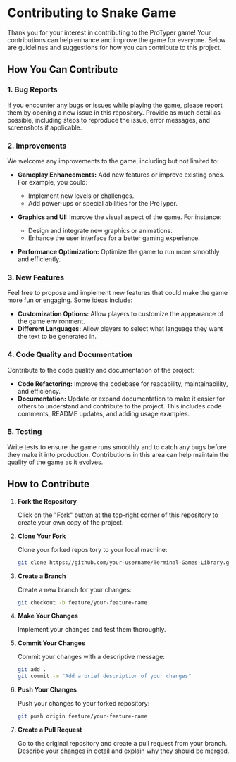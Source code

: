 # Contributing to Snake Game

Thank you for your interest in contributing to the ProTyper game! Your contributions can help enhance and improve the game for everyone. Below are guidelines and suggestions for how you can contribute to this project.

## How You Can Contribute

### 1. **Bug Reports**

If you encounter any bugs or issues while playing the game, please report them by opening a new issue in this repository. Provide as much detail as possible, including steps to reproduce the issue, error messages, and screenshots if applicable.

### 2. **Improvements**

We welcome any improvements to the game, including but not limited to:

- **Gameplay Enhancements:** Add new features or improve existing ones. For example, you could:
  - Implement new levels or challenges.
  - Add power-ups or special abilities for the ProTyper.

- **Graphics and UI:** Improve the visual aspect of the game. For instance:
  - Design and integrate new graphics or animations.
  - Enhance the user interface for a better gaming experience.
  
- **Performance Optimization:** Optimize the game to run more smoothly and efficiently.

### 3. **New Features**

Feel free to propose and implement new features that could make the game more fun or engaging. Some ideas include:
- **Customization Options:** Allow players to customize the appearance of the game environment.
- **Different Languages:** Allow players to select what language they want the text to be generated in.

### 4. **Code Quality and Documentation**

Contribute to the code quality and documentation of the project:
- **Code Refactoring:** Improve the codebase for readability, maintainability, and efficiency.
- **Documentation:** Update or expand documentation to make it easier for others to understand and contribute to the project. This includes code comments, README updates, and adding usage examples.

### 5. **Testing**

Write tests to ensure the game runs smoothly and to catch any bugs before they make it into production. Contributions in this area can help maintain the quality of the game as it evolves.

## How to Contribute

1. **Fork the Repository**

   Click on the "Fork" button at the top-right corner of this repository to create your own copy of the project.

2. **Clone Your Fork**

   Clone your forked repository to your local machine:

   ```bash
   git clone https://github.com/your-username/Terminal-Games-Library.git
3. **Create a Branch**

    Create a new branch for your changes:

   ```bash
   git checkout -b feature/your-feature-name
4. **Make Your Changes**
    
    Implement your changes and test them thoroughly.
5. **Commit Your Changes**

    Commit your changes with a descriptive message:

   ```bash
   git add .
   git commit -m "Add a brief description of your changes"
6. **Push Your Changes**

    Push your changes to your forked repository:

   ```bash
   git push origin feature/your-feature-name
7. **Create a Pull Request**

    Go to the original repository and create a pull request from your branch. Describe your changes in detail and explain why they should be merged.
